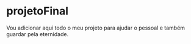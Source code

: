 # projetoFinal
Vou adicionar aqui todo o meu projeto para ajudar o pessoal e também guardar pela eternidade. 
